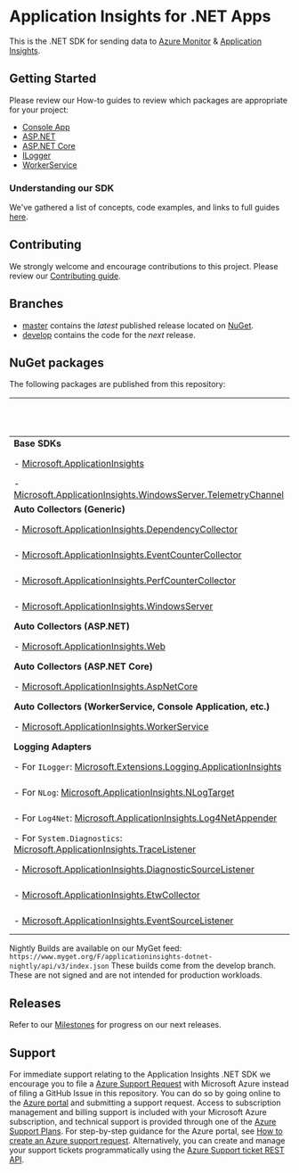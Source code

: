 # Application Insights for .NET Apps

This is the .NET SDK for sending data to [Azure Monitor](https://docs.microsoft.com/azure/azure-monitor/overview) & [Application Insights](https://docs.microsoft.com/azure/azure-monitor/app/app-insights-overview).

## Getting Started

Please review our How-to guides to review which packages are appropriate for your project:

* [Console App](https://docs.microsoft.com/azure/azure-monitor/app/console)
* [ASP.NET](https://docs.microsoft.com/azure/azure-monitor/app/asp-net)
* [ASP.NET Core](https://docs.microsoft.com/azure/azure-monitor/app/asp-net-core)
* [ILogger](https://docs.microsoft.com/azure/azure-monitor/app/ilogger)
* [WorkerService](https://docs.microsoft.com/azure/azure-monitor/app/worker-service)

### Understanding our SDK

We've gathered a list of concepts, code examples, and links to full guides [here](docs/concepts.md).

## Contributing

We strongly welcome and encourage contributions to this project.
Please review our [Contributing guide](.github/CONTRIBUTING.md).

## Branches

* [master](https://github.com/Microsoft/ApplicationInsights-dotnet/tree/master) contains the *latest* published release located on [NuGet](https://www.nuget.org/packages/Microsoft.ApplicationInsights).
* [develop](https://github.com/Microsoft/ApplicationInsights-dotnet/tree/develop) contains the code for the *next* release.

## NuGet packages

The following packages are published from this repository:

|                                                                                                                                                                | Nightly Build                                                                                                                                                                                                                                                                                         | Latest Official Release                                                                                                                                                                                       |
|--------------------------------------------------------------------------------------------------------------------------------------------------------------- |------------------------------------------------------------------------------------------------------------------------------------------------------------------------------------------------------------------------------------------------------------------------------------------------------ |-------------------------------------------------------------------------------------------------------------------------------------------------------------------------------------------------------------- |
| **Base SDKs**                                                                                                                                                  |                                                                                                                                                                                                                                                                                                       |                                                                                                                                                                                                               |
| - [Microsoft.ApplicationInsights](https://www.nuget.org/packages/Microsoft.ApplicationInsights/)                                                               | [![Nightly](https://img.shields.io/myget/applicationinsights-dotnet-nightly/v/Microsoft.ApplicationInsights?label=)](https://www.myget.org/feed/applicationinsights-dotnet-nightly/package/nuget/Microsoft.ApplicationInsights)                                                                       | [![Nuget](https://img.shields.io/nuget/vpre/Microsoft.ApplicationInsights.svg)](https://www.nuget.org/packages/Microsoft.ApplicationInsights/)                                                                |
| - [Microsoft.ApplicationInsights.WindowsServer.TelemetryChannel](https://www.nuget.org/packages/Microsoft.ApplicationInsights.WindowsServer.TelemetryChannel)  | [![Nightly](https://img.shields.io/myget/applicationinsights-dotnet-nightly/v/Microsoft.ApplicationInsights.WindowsServer.TelemetryChannel?label=)](https://www.myget.org/feed/applicationinsights-dotnet-nightly/package/nuget/Microsoft.ApplicationInsights.WindowsServer.TelemetryChannel)         | [![Nuget](https://img.shields.io/nuget/vpre/Microsoft.ApplicationInsights.WindowsServer.TelemetryChannel.svg)](https://www.nuget.org/packages/Microsoft.ApplicationInsights.WindowsServer.TelemetryChannel/)  |
| **Auto Collectors (Generic)**                                                                                                                                  |                                                                                                                                                                                                                                                                                                       |                                                                                                                                                                                                               |
| - [Microsoft.ApplicationInsights.DependencyCollector](https://www.nuget.org/packages/Microsoft.ApplicationInsights.DependencyCollector/)                       | [![Nightly](https://img.shields.io/myget/applicationinsights-dotnet-nightly/v/Microsoft.ApplicationInsights.DependencyCollector?label=)](https://www.myget.org/feed/applicationinsights-dotnet-nightly/package/nuget/Microsoft.ApplicationInsights.DependencyCollector)                               | [![Nuget](https://img.shields.io/nuget/vpre/Microsoft.ApplicationInsights.DependencyCollector.svg)](https://nuget.org/packages/Microsoft.ApplicationInsights.DependencyCollector)                             |
| - [Microsoft.ApplicationInsights.EventCounterCollector](https://www.nuget.org/packages/Microsoft.ApplicationInsights.EventCounterCollector)                    | [![Nightly](https://img.shields.io/myget/applicationinsights-dotnet-nightly/v/Microsoft.ApplicationInsights.EventCounterCollector?label=)](https://www.myget.org/feed/applicationinsights-dotnet-nightly/package/nuget/Microsoft.ApplicationInsights.EventCounterCollector)                           | [![Nuget](https://img.shields.io/nuget/vpre/Microsoft.ApplicationInsights.EventCounterCollector.svg)](https://nuget.org/packages/Microsoft.ApplicationInsights.EventCounterCollector)                         |
| - [Microsoft.ApplicationInsights.PerfCounterCollector](https://www.nuget.org/packages/Microsoft.ApplicationInsights.PerfCounterCollector/)                     | [![Nightly](https://img.shields.io/myget/applicationinsights-dotnet-nightly/v/Microsoft.ApplicationInsights.PerfCounterCollector?label=)](https://www.myget.org/feed/applicationinsights-dotnet-nightly/package/nuget/Microsoft.ApplicationInsights.PerfCounterCollector)                             | [![Nuget](https://img.shields.io/nuget/vpre/Microsoft.ApplicationInsights.PerfCounterCollector.svg)](https://nuget.org/packages/Microsoft.ApplicationInsights.PerfCounterCollector)                           |
| - [Microsoft.ApplicationInsights.WindowsServer](https://www.nuget.org/packages/Microsoft.ApplicationInsights.WindowsServer/)                                   | [![Nightly](https://img.shields.io/myget/applicationinsights-dotnet-nightly/v/Microsoft.ApplicationInsights.WindowsServer?label=)](https://www.myget.org/feed/applicationinsights-dotnet-nightly/package/nuget/Microsoft.ApplicationInsights.WindowsServer)                                           | [![Nuget](https://img.shields.io/nuget/vpre/Microsoft.ApplicationInsights.WindowsServer.svg)](https://nuget.org/packages/Microsoft.ApplicationInsights.WindowsServer)                                         |
| **Auto Collectors (ASP.NET)**                                                                                                                                  |                                                                                                                                                                                                                                                                                                       |                                                                                                                                                                                                               |
| - [Microsoft.ApplicationInsights.Web](https://www.nuget.org/packages/Microsoft.ApplicationInsights.Web/)                                                       | [![Nightly](https://img.shields.io/myget/applicationinsights-dotnet-nightly/v/Microsoft.ApplicationInsights.Web?label=)](https://www.myget.org/feed/applicationinsights-dotnet-nightly/package/nuget/Microsoft.ApplicationInsights.Web)                                                               | [![Nuget](https://img.shields.io/nuget/vpre/Microsoft.ApplicationInsights.Web.svg)](https://nuget.org/packages/Microsoft.ApplicationInsights.Web)                                                             |
| **Auto Collectors (ASP.NET Core)**                                                                                                                             |                                                                                                                                                                                                                                                                                                       |                                                                                                                                                                                                               |
| - [Microsoft.ApplicationInsights.AspNetCore](https://www.nuget.org/packages/Microsoft.ApplicationInsights.AspNetCore/)                                         | [![Nightly](https://img.shields.io/myget/applicationinsights-dotnet-nightly/v/Microsoft.ApplicationInsights.AspNetCore?label=)](https://www.myget.org/feed/applicationinsights-dotnet-nightly/package/nuget/Microsoft.ApplicationInsights.AspNetCore)                                                 | [![Nuget](https://img.shields.io/nuget/vpre/Microsoft.ApplicationInsights.AspNetCore.svg)](https://nuget.org/packages/Microsoft.ApplicationInsights.AspNetCore)                                               |
| **Auto Collectors (WorkerService, Console Application, etc.)**                                                                                                 |                                                                                                                                                                                                                                                                                                       |                                                                                                                                                                                                               |
| - [Microsoft.ApplicationInsights.WorkerService](https://www.nuget.org/packages/Microsoft.ApplicationInsights.WorkerService/)                                   | [![Nightly](https://img.shields.io/myget/applicationinsights-dotnet-nightly/v/Microsoft.ApplicationInsights.WorkerService?label=)](https://www.myget.org/feed/applicationinsights-dotnet-nightly/package/nuget/Microsoft.ApplicationInsights.WorkerService)                                           | [![Nuget](https://img.shields.io/nuget/vpre/Microsoft.ApplicationInsights.WorkerService.svg)](https://nuget.org/packages/Microsoft.ApplicationInsights.WorkerService)                                         |
| **Logging Adapters**                                                                                                                                           |                                                                                                                                                                                                                                                                                                       |                                                                                                                                                                                                               |
| - For `ILogger`: [Microsoft.Extensions.Logging.ApplicationInsights](https://www.nuget.org/packages/Microsoft.Extensions.Logging.ApplicationInsights/)          | [![Nightly](https://img.shields.io/myget/applicationinsights-dotnet-nightly/v/Microsoft.Extensions.Logging.ApplicationInsights?label=)](https://www.myget.org/feed/applicationinsights-dotnet-nightly/package/nuget/Microsoft.Extensions.Logging.ApplicationInsights)                                 | [![Nuget](https://img.shields.io/nuget/vpre/Microsoft.Extensions.Logging.ApplicationInsights.svg)](https://www.nuget.org/packages/Microsoft.Extensions.Logging.ApplicationInsights/)                          |
| - For `NLog`: [Microsoft.ApplicationInsights.NLogTarget](http://www.nuget.org/packages/Microsoft.ApplicationInsights.NLogTarget/)                              | [![Nightly](https://img.shields.io/myget/applicationinsights-dotnet-nightly/v/Microsoft.ApplicationInsights.NLogTarget?label=)](https://www.myget.org/feed/applicationinsights-dotnet-nightly/package/nuget/Microsoft.ApplicationInsights.NLogTarget)                                                 | [![Nuget](https://img.shields.io/nuget/vpre/Microsoft.ApplicationInsights.NLogTarget.svg)](https://www.nuget.org/packages/Microsoft.ApplicationInsights.NLogTarget/)                                          |
| - For `Log4Net`: [Microsoft.ApplicationInsights.Log4NetAppender](http://www.nuget.org/packages/Microsoft.ApplicationInsights.Log4NetAppender/)                 | [![Nightly](https://img.shields.io/myget/applicationinsights-dotnet-nightly/v/Microsoft.ApplicationInsights.Log4NetAppender?label=)](https://www.myget.org/feed/applicationinsights-dotnet-nightly/package/nuget/Microsoft.ApplicationInsights.Log4NetAppender)                                       | [![Nuget](https://img.shields.io/nuget/vpre/Microsoft.ApplicationInsights.Log4NetAppender.svg)](https://www.nuget.org/packages/Microsoft.ApplicationInsights.Log4NetAppender/)                                |
| - For `System.Diagnostics`: [Microsoft.ApplicationInsights.TraceListener](http://www.nuget.org/packages/Microsoft.ApplicationInsights.TraceListener/)          | [![Nightly](https://img.shields.io/myget/applicationinsights-dotnet-nightly/v/Microsoft.ApplicationInsights.TraceListener?label=)](https://www.myget.org/feed/applicationinsights-dotnet-nightly/package/nuget/Microsoft.ApplicationInsights.TraceListener)                                           | [![Nuget](https://img.shields.io/nuget/vpre/Microsoft.ApplicationInsights.TraceListener.svg)](https://www.nuget.org/packages/Microsoft.ApplicationInsights.TraceListener/)                                    |
| - [Microsoft.ApplicationInsights.DiagnosticSourceListener](http://www.nuget.org/packages/Microsoft.ApplicationInsights.DiagnosticSourceListener/)              | [![Nightly](https://img.shields.io/myget/applicationinsights-dotnet-nightly/v/Microsoft.ApplicationInsights.DiagnosticSourceListener?label=)](https://www.myget.org/feed/applicationinsights-dotnet-nightly/package/nuget/Microsoft.ApplicationInsights.DiagnosticSourceListener)                     | [![Nuget](https://img.shields.io/nuget/vpre/Microsoft.ApplicationInsights.DiagnosticSourceListener.svg)](https://www.nuget.org/packages/Microsoft.ApplicationInsights.DiagnosticSourceListener/)              |
| - [Microsoft.ApplicationInsights.EtwCollector](http://www.nuget.org/packages/Microsoft.ApplicationInsights.EtwCollector/)                                      | [![Nightly](https://img.shields.io/myget/applicationinsights-dotnet-nightly/v/Microsoft.ApplicationInsights.EtwCollector?label=)](https://www.myget.org/feed/applicationinsights-dotnet-nightly/package/nuget/Microsoft.ApplicationInsights.EtwCollector)                                             | [![Nuget](https://img.shields.io/nuget/vpre/Microsoft.ApplicationInsights.EtwCollector.svg)](https://www.nuget.org/packages/Microsoft.ApplicationInsights.EtwCollector/)                                      |
| - [Microsoft.ApplicationInsights.EventSourceListener](http://www.nuget.org/packages/Microsoft.ApplicationInsights.EventSourceListener/)                        | [![Nightly](https://img.shields.io/myget/applicationinsights-dotnet-nightly/v/Microsoft.ApplicationInsights.EventSourceListener?label=)](https://www.myget.org/feed/applicationinsights-dotnet-nightly/package/nuget/Microsoft.ApplicationInsights.EventSourceListener)                               | [![Nuget](https://img.shields.io/nuget/vpre/Microsoft.ApplicationInsights.EventSourceListener.svg)](https://www.nuget.org/packages/Microsoft.ApplicationInsights.EventSourceListener/)                        |

Nightly Builds are available on our MyGet feed:
`https://www.myget.org/F/applicationinsights-dotnet-nightly/api/v3/index.json`
These builds come from the develop branch. These are not signed and are not intended for production workloads.

## Releases 
Refer to our [Milestones](https://github.com/microsoft/ApplicationInsights-dotnet/milestones) for progress on our next releases.

## Support

For immediate support relating to the Application Insights .NET SDK we encourage you to file a [Azure Support Request](https://docs.microsoft.com/en-us/azure/azure-portal/supportability/how-to-create-azure-support-request) with Microsoft Azure instead of filing a GitHub Issue in this repository. 
You can do so by going online to the [Azure portal](https://portal.azure.com/) and submitting a support request. Access to subscription management and billing support is included with your Microsoft Azure subscription, and technical support is provided through one of the [Azure Support Plans](https://azure.microsoft.com/en-us/support/plans/). For step-by-step guidance for the Azure portal, see [How to create an Azure support request](https://docs.microsoft.com/en-us/azure/azure-portal/supportability/how-to-create-azure-support-request). Alternatively, you can create and manage your support tickets programmatically using the [Azure Support ticket REST API](https://docs.microsoft.com/en-us/rest/api/support/).

